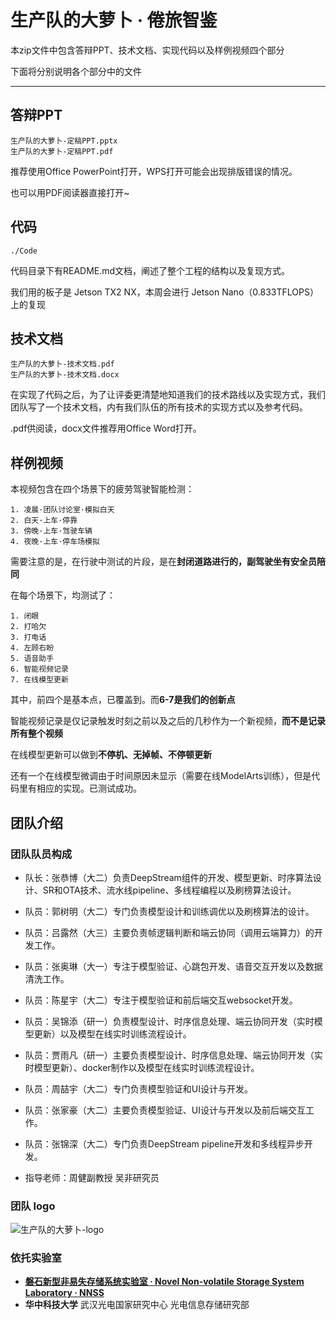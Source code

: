 # 生产队的大萝卜 · 倦旅智鉴

本zip文件中包含答辩PPT、技术文档、实现代码以及样例视频四个部分

下面将分别说明各个部分中的文件

---

## 答辩PPT

```
生产队的大萝卜-定稿PPT.pptx
生产队的大萝卜-定稿PPT.pdf
```

推荐使用Office PowerPoint打开，WPS打开可能会出现排版错误的情况。

也可以用PDF阅读器直接打开~



## 代码

```
./Code
```

代码目录下有README.md文档，阐述了整个工程的结构以及复现方式。

我们用的板子是 Jetson TX2 NX，本周会进行 Jetson Nano（0.833TFLOPS）上的复现



## 技术文档

```
生产队的大萝卜-技术文档.pdf
生产队的大萝卜-技术文档.docx
```

在实现了代码之后，为了让评委更清楚地知道我们的技术路线以及实现方式，我们团队写了一个技术文档，内有我们队伍的所有技术的实现方式以及参考代码。

.pdf供阅读，docx文件推荐用Office Word打开。



## 样例视频

本视频包含在四个场景下的疲劳驾驶智能检测：

```
1. 凌晨·团队讨论室·模拟白天
2. 白天·上车·停靠
3. 傍晚·上车·驾驶车辆
4. 夜晚·上车·停车场模拟
```

需要注意的是，在行驶中测试的片段，是在**封闭道路进行的，副驾驶坐有安全员陪同**

在每个场景下，均测试了：

```
1. 闭眼
2. 打哈欠
3. 打电话
4. 左顾右盼
5. 语音助手
6. 智能视频记录
7. 在线模型更新
```

其中，前四个是基本点，已覆盖到。而**6-7是我们的创新点**

智能视频记录是仅记录触发时刻之前以及之后的几秒作为一个新视频，**而不是记录所有整个视频**

在线模型更新可以做到**不停机、无掉帧、不停顿更新**

还有一个在线模型微调由于时间原因未显示（需要在线ModelArts训练），但是代码里有相应的实现。已测试成功。



## 团队介绍

### 团队队员构成

- 队长：张恭博（大二）负责DeepStream组件的开发、模型更新、时序算法设计、SR和OTA技术、流水线pipeline、多线程编程以及刷榜算法设计。
- 队员：郭树明（大二）专门负责模型设计和训练调优以及刷榜算法的设计。
- 队员：吕露然（大三）主要负责帧逻辑判断和端云协同（调用云端算力）的开发工作。
- 队员：张奥琳（大一）专注于模型验证、心跳包开发、语音交互开发以及数据清洗工作。
- 队员：陈星宇（大二）专注于模型验证和前后端交互websocket开发。
- 队员：吴锦添（研一）负责模型设计、时序信息处理、端云协同开发（实时模型更新）以及模型在线实时训练流程设计。
- 队员：贾雨凡（研一）主要负责模型设计、时序信息处理、端云协同开发（实时模型更新）、docker制作以及模型在线实时训练流程设计。
- 队员：周喆宇（大二）专门负责模型验证和UI设计与开发。
- 队员：张家豪（大二）主要负责模型验证、UI设计与开发以及前后端交互工作。
- 队员：张锦深（大二）专门负责DeepStream pipeline开发和多线程异步开发。

- 指导老师：周健副教授 吴非研究员



### 团队 logo

![生产队的大萝卜-logo](生产队的大萝卜-logo.png)

### 依托实验室

- **[磐石新型非易失存储系统实验室 · Novel Non-volatile Storage System Laboratory · NNSS ](https://nnsslab.com/)**
- **华中科技大学**
  武汉光电国家研究中心
  光电信息存储研究部

